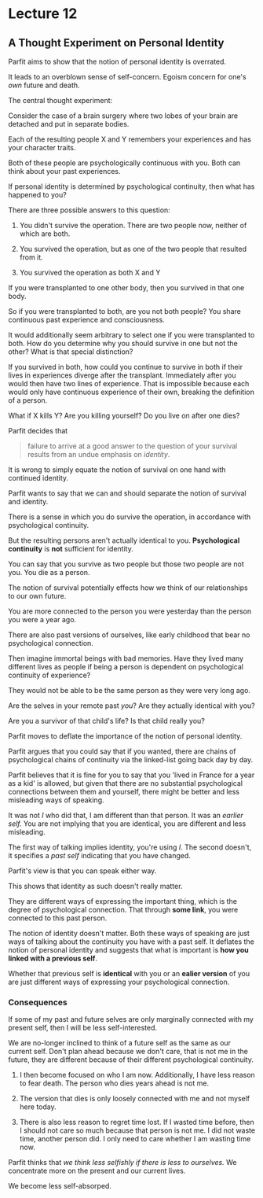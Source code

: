 # Lecture 12
## A Thought Experiment on Personal Identity
Parfit aims to show that the notion of personal identity is overrated.

It leads to an overblown sense of self-concern. Egoism concern for one's *own* future and death.

The central thought experiment:

Consider the case of a brain surgery where two lobes of your brain are detached and put in separate bodies.

Each of the resulting people X and Y remembers your experiences and has your character traits.

Both of these people are psychologically continuous with you. Both can think about your past experiences.

If personal identity is determined by psychological continuity, then what has happened to you?

There are three possible answers to this question:

1) You didn't survive the operation. There are two people now, neither of which are both.

2) You survived the operation, but as one of the two people that resulted from it.

3) You survived the operation as both X and Y

If you were transplanted to one other body, then you survived in that one body.

So if you were transplanted to both, are you not both people? You share continuous past experience and consciousness.

It would additionally seem arbitrary to select one if you were transplanted to both. How do you determine why you should survive in one but not the other? What is that special distinction?

If you survived in both, how could you continue to survive in both if their lives in experiences diverge after the transplant. Immediately after you would then have two lines of experience. That is impossible because each would only have continuous experience of their own, breaking the definition of a person.

What if X kills Y? Are you killing yourself? Do you live on after one dies?

Parfit decides that

> failure to arrive at a good answer to the question of your survival results from an undue emphasis on *identity*.

It is wrong to simply equate the notion of survival on one hand with continued identity. 

Parfit wants to say that we can and should separate the notion of survival and identity.

There is a sense in which you do survive the operation, in accordance with psychological continuity.

But the resulting persons aren't actually identical to you. **Psychological continuity** is **not** sufficient for identity.

You can say that you survive as two people but those two people are not you. You die as a person.

The notion of survival potentially effects how we think of our relationships to our own future. 

You are more connected to the person you were yesterday than the person you were a year ago.

There are also past versions of ourselves, like early childhood that bear no psychological connection.

Then imagine immortal beings with bad memories. Have they lived many different lives as people if being a person is dependent on psychological continuity of experience?

They would not be able to be the same person as they were very long ago.

Are the selves in your remote past *you*? Are they actually identical with you?

Are you a survivor of that child's life? Is that child really you?

Parfit moves to deflate the importance of the notion of personal identity.

Parfit argues that you could say that if you wanted, there are chains of psychological chains of continuity via the linked-list going back day by day.

Parfit believes that it is fine for you to say that you 'lived in France for a year as a kid' is allowed, but given that there are no substantial psychological connections between them and yourself, there might be better and less misleading ways of speaking.

It was not *I* who did that, I am different than that person. It was an *earlier self.* You are not implying that you are identical, you are different and less misleading.

The first way of talking implies identity, you're using *I*. The second doesn't, it specifies a *past self* indicating that you have changed.

Parfit's view is that you can speak either way.

This shows that identity as such doesn't really matter.

They are different ways of expressing the important thing, which is the degree of psychological connection. That through **some link**, you were connected to this past person.

The notion of identity doesn't matter. Both these ways of speaking are just ways of talking about the continuity you have with a past self. It deflates the notion of personal identity and suggests that what is important is **how you linked with a previous self**.

Whether that previous self is **identical** with you or an **ealier version** of you are just different ways of expressing your psychological connection.

### Consequences
If some of my past and future selves are only marginally connected with my present self, then I will be less self-interested. 

We are no-longer inclined to think of a future self as the same as our current self. Don't plan ahead because we don't care, that is not me in the future, they are different because of their different psychological continuity.

1. I then become focused on who I am now. Additionally, I have less reason to fear death. The person who dies years ahead is not me.

2. The version that dies is only loosely connected with me and not myself here today.

3. There is also less reason to regret time lost. If I wasted time before, then I should not care so much because that person is not me. I did not waste time, another person did. I only need to care whether I am wasting time now.

Parfit thinks that *we think less selfishly if there is less to ourselves.* We concentrate more on the present and our current lives.

We become less self-absorped.











